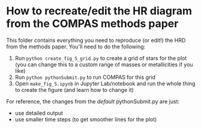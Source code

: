 # How to recreate/edit the HR diagram from the COMPAS methods paper

This folder contains everything you need to reproduce (or edit!) the HRD from the methods paper. You'll need to do the following:

1. Run `python create_fig_5_grid.py` to create a grid of stars for the plot (you can change this to a custom range of masses or metallicities if you like)
2. Run `python pythonSubmit.py` to run COMPAS for this grid
3. Open `make_fig_5.ipynb` in Jupyter Lab/notebook and run the whole thing to create the figure (and learn how to change it)

For reference, the changes from the *default* pythonSubmit.py are just:

- use detailed output
- use smaller time steps (to get smoother lines for the plot)